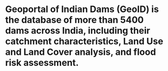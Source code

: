 # Geoportal of Indian Dams (GeoID) is the database of more than 5400 dams across India, including their catchment characteristics, Land Use and Land Cover analysis, and flood risk assessment.